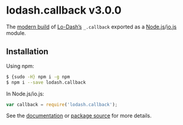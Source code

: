 # lodash.callback v3.0.0

The [modern build](https://github.com/lodash/lodash/wiki/Build-Differences) of [Lo-Dash’s](https://lodash.com/) `_.callback` exported as a [Node.js](http://nodejs.org/)/[io.js](https://iojs.org/) module.

## Installation

Using npm:

```bash
$ {sudo -H} npm i -g npm
$ npm i --save lodash.callback
```

In Node.js/io.js:

```js
var callback = require('lodash.callback');
```

See the [documentation](https://lodash.com/docs#callback) or [package source](https://github.com/lodash/lodash/blob/3.0.0-npm-packages/lodash.callback) for more details.
